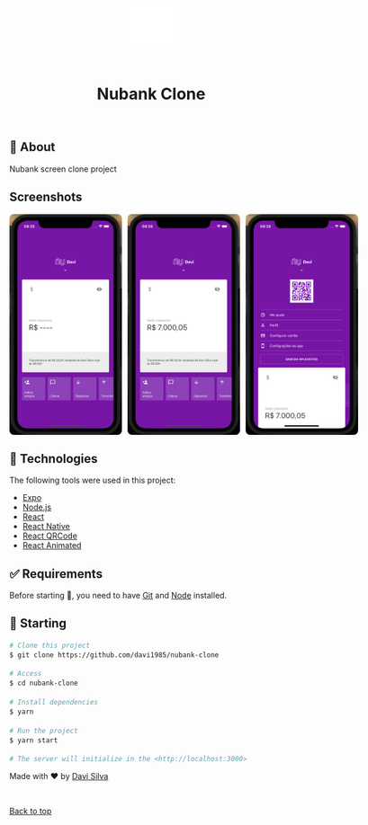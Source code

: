 <div align="center" id="top">
  <img src="./src/assets/Nubank_Logo@2x.png" alt="Nubank Clone" />

&#xa0;

</div>

<h1 align="center">Nubank Clone</h1>

<br>

## :dart: About

Nubank screen clone project

## Screenshots

<div style="display: flex; gap: 10px;">

  <img src="./screenshots/screen-01.png" alt="Nubank Clone" style="width: 200px; border-radius: 8px;"/>

  <img src="./screenshots/screen-02.png" alt="Nubank Clone" style="width: 200px;border-radius: 8px;"/>

  <img src="./screenshots/screen-03.png" alt="Nubank Clone" style="width: 200px;border-radius: 8px;"/>

</div>

## :rocket: Technologies

The following tools were used in this project:

- [Expo](https://expo.io/)
- [Node.js](https://nodejs.org/en/)
- [React](https://pt-br.reactjs.org/)
- [React Native](https://reactnative.dev/)
- [React QRCode](https://github.com/awesomejerry/react-native-qrcode-svg)
- [React Animated](https://reactnative.dev/docs/animated)

## :white_check_mark: Requirements

Before starting :checkered_flag:, you need to have [Git](https://git-scm.com) and [Node](https://nodejs.org/en/) installed.

## :checkered_flag: Starting

```bash
# Clone this project
$ git clone https://github.com/davi1985/nubank-clone

# Access
$ cd nubank-clone

# Install dependencies
$ yarn

# Run the project
$ yarn start

# The server will initialize in the <http://localhost:3000>
```

Made with :heart: by <a href="https://github.com/davi1985" target="_blank">Davi Silva</a>

&#xa0;

<a href="#top">Back to top</a>
